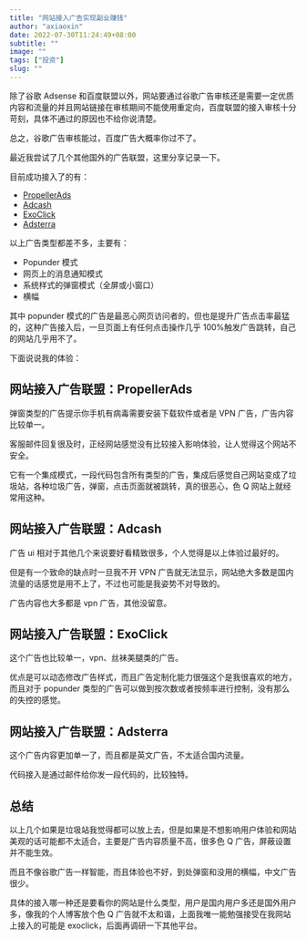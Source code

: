 ```yaml
---
title: "网站接入广告实现副业赚钱"
author: "axiaoxin"
date: 2022-07-30T11:24:49+08:00
subtitle: ""
image: ""
tags: ["投资"]
slug: ""
---
```


除了谷歌 Adsense 和百度联盟以外，网站要通过谷歌广告审核还是需要一定优质内容和流量的并且网站链接在审核期间不能使用重定向，百度联盟的接入审核十分苛刻，具体不通过的原因也不给你说清楚。

总之，谷歌广告审核能过，百度广告大概率你过不了。

最近我尝试了几个其他国外的广告联盟，这里分享记录一下。

目前成功接入了的有：

- [PropellerAds](https://propellerads.com/publishers/?ref_id=m2a6)
- [Adcash](https://adcash.myadcash.com/register?prmid=AEB3DX0NZO)
- [ExoClick](https://www.exoclick.com/signup/?login=ashin)
- [Adsterra](https://publishers.adsterra.com/referral/6fxMiBXpfK)

以上广告类型都差不多，主要有：

- Popunder 模式
- 网页上的消息通知模式
- 系统样式的弹窗模式（全屏或小窗口）
- 横幅

其中 popunder 模式的广告是最恶心网页访问者的，但也是提升广告点击率最猛的，这种广告接入后，一旦页面上有任何点击操作几乎 100%触发广告跳转，自己的网站几乎用不了。

下面说说我的体验：

## 网站接入广告联盟：PropellerAds

弹窗类型的广告提示你手机有病毒需要安装下载软件或者是 VPN 广告，广告内容比较单一。

客服邮件回复很及时，正经网站感觉没有比较接入影响体验，让人觉得这个网站不安全。

它有一个集成模式，一段代码包含所有类型的广告，集成后感觉自己网站变成了垃圾站，各种垃圾广告，弹窗，点击页面就被跳转，真的很恶心，色 Q 网站上就经常用这种。

## 网站接入广告联盟：Adcash

广告 ui 相对于其他几个来说要好看精致很多，个人觉得是以上体验过最好的。

但是有一个致命的缺点时一旦我不开 VPN 广告就无法显示，网站绝大多数是国内流量的话感觉是用不上了，不过也可能是我姿势不对导致的。

广告内容也大多都是 vpn 广告，其他没留意。

## 网站接入广告联盟：ExoClick

这个广告也比较单一，vpn、丝袜美腿类的广告。

优点是可以动态修改广告样式，而且广告定制化能力很强这个是我很喜欢的地方，而且对于 popunder 类型的广告可以做到按次数或者按频率进行控制，没有那么的失控的感觉。

## 网站接入广告联盟：Adsterra

这个广告内容更加单一了，而且都是英文广告，不太适合国内流量。

代码接入是通过邮件给你发一段代码的，比较独特。

## 总结

以上几个如果是垃圾站我觉得都可以放上去，但是如果是不想影响用户体验和网站美观的话可能都不太适合，主要是广告内容质量不高，很多色 Q 广告，屏蔽设置并不能生效。

而且不像谷歌广告一样智能，而且体验也不好，到处弹窗和没用的横幅，中文广告很少。

具体的接入哪一种还是要看你的网站是什么类型，用户是国内用户多还是国外用户多，像我的个人博客放个色 Q 广告就不太和谐，上面我唯一能勉强接受在我网站上接入的可能是 exoclick，后面再调研一下其他平台。
